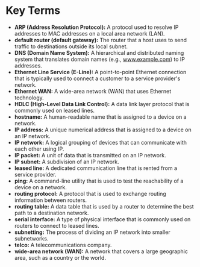 # Key Terms

*   **ARP (Address Resolution Protocol):** A protocol used to resolve IP addresses to MAC addresses on a local area network (LAN).
*   **default router (default gateway):** The router that a host uses to send traffic to destinations outside its local subnet.
*   **DNS (Domain Name System):** A hierarchical and distributed naming system that translates domain names (e.g., www.example.com) to IP addresses.
*   **Ethernet Line Service (E-Line):** A point-to-point Ethernet connection that is typically used to connect a customer to a service provider's network.
*   **Ethernet WAN:** A wide-area network (WAN) that uses Ethernet technology.
*   **HDLC (High-Level Data Link Control):** A data link layer protocol that is commonly used on leased lines.
*   **hostname:** A human-readable name that is assigned to a device on a network.
*   **IP address:** A unique numerical address that is assigned to a device on an IP network.
*   **IP network:** A logical grouping of devices that can communicate with each other using IP.
*   **IP packet:** A unit of data that is transmitted on an IP network.
*   **IP subnet:** A subdivision of an IP network.
*   **leased line:** A dedicated communication line that is rented from a service provider.
*   **ping:** A command-line utility that is used to test the reachability of a device on a network.
*   **routing protocol:** A protocol that is used to exchange routing information between routers.
*   **routing table:** A data table that is used by a router to determine the best path to a destination network.
*   **serial interface:** A type of physical interface that is commonly used on routers to connect to leased lines.
*   **subnetting:** The process of dividing an IP network into smaller subnetworks.
*   **telco:** A telecommunications company.
*   **wide-area network (WAN):** A network that covers a large geographic area, such as a country or the world.